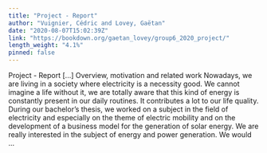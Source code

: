 ```yaml
---
title: "Project - Report"
author: "Vuignier, Cédric and Lovey, Gaëtan"
date: "2020-08-07T15:02:39Z"
link: "https://bookdown.org/gaetan_lovey/group6_2020_project/"
length_weight: "4.1%"
pinned: false
---
```


Project - Report [...] Overview, motivation and related work Nowadays, we are living in a society where electricity is a necessity good. We cannot imagine a life without it, we are totally aware that this kind of energy is constantly present in our daily routines. It contributes a lot to our life quality. During our bachelor’s thesis, we worked on a subject in the field of electricity and especially on the theme of electric mobility and on the development of a business model for the generation of solar energy. We are really interested in the subject of energy and power generation. We would ...
